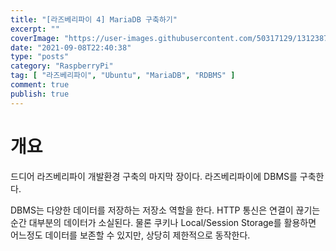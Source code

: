 ```yaml
---
title: "[라즈베리파이 4] MariaDB 구축하기"
excerpt: ""
coverImage: "https://user-images.githubusercontent.com/50317129/131238727-666f2aaa-d759-4f62-af73-3856086da73d.png"
date: "2021-09-08T22:40:38"
type: "posts"
category: "RaspberryPi"
tag: [ "라즈베리파이", "Ubuntu", "MariaDB", "RDBMS" ]
comment: true
publish: true
---
```


# 개요

드디어 라즈베리파이 개발환경 구축의 마지막 장이다. 라즈베리파이에 DBMS를 구축한다.

DBMS는 다양한 데이터를 저장하는 저장소 역할을 한다. HTTP 통신은 연결이 끊기는 순간 대부분의 데이터가 소실된다. 물론 쿠키나 Local/Session Storage를 활용하면 어느정도 데이터를 보존할 수 있지만, 상당히 제한적으로 동작한다.

